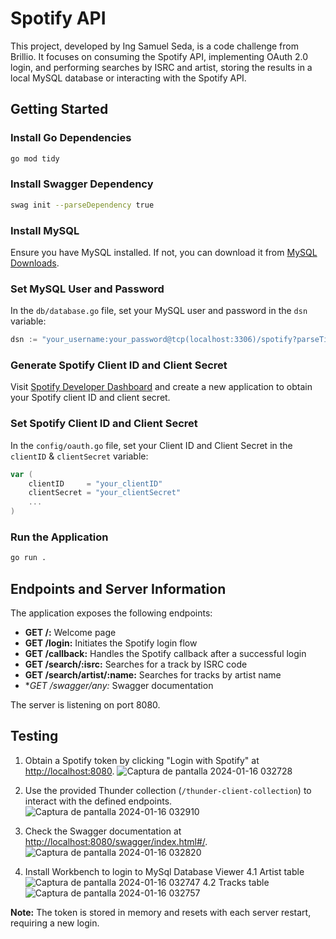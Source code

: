 # Spotify API

This project, developed by Ing Samuel Seda, is a code challenge from Brillio. It focuses on consuming the Spotify API, implementing OAuth 2.0 login, and performing searches by ISRC and artist, storing the results in a local MySQL database or interacting with the Spotify API.

## Getting Started

### Install Go Dependencies

```bash
go mod tidy
```

### Install Swagger Dependency

```bash
swag init --parseDependency true
```

### Install MySQL

Ensure you have MySQL installed. If not, you can download it from [MySQL Downloads](https://dev.mysql.com/downloads/).

### Set MySQL User and Password

In the `db/database.go` file, set your MySQL user and password in the `dsn` variable:

```go
dsn := "your_username:your_password@tcp(localhost:3306)/spotify?parseTime=true"
```

### Generate Spotify Client ID and Client Secret

Visit [Spotify Developer Dashboard](https://developer.spotify.com/dashboard/applications) and create a new application to obtain your Spotify client ID and client secret.

### Set Spotify Client ID and Client Secret

In the `config/oauth.go` file, set your Client ID and Client Secret in the `clientID` & `clientSecret` variable:

```go
var (
	clientID     = "your_clientID"
	clientSecret = "your_clientSecret"
    ...
)
```

### Run the Application

```bash
go run .
```

## Endpoints and Server Information

The application exposes the following endpoints:

- **GET /:** Welcome page
- **GET /login:** Initiates the Spotify login flow
- **GET /callback:** Handles the Spotify callback after a successful login
- **GET /search/:isrc:** Searches for a track by ISRC code
- **GET /search/artist/:name:** Searches for tracks by artist name
- **GET /swagger/*any:** Swagger documentation

The server is listening on port 8080.

## Testing

1. Obtain a Spotify token by clicking "Login with Spotify" at [http://localhost:8080](http://localhost:8080).
![Captura de pantalla 2024-01-16 032728](https://github.com/samuelzyx/spotify-api/assets/12131059/b963cb93-ad29-45ef-b481-0c2c7c4e52f8)

2. Use the provided Thunder collection (`/thunder-client-collection`) to interact with the defined endpoints.
![Captura de pantalla 2024-01-16 032910](https://github.com/samuelzyx/spotify-api/assets/12131059/455bed11-0bd5-43ab-905e-474c4cd094b0)

3. Check the Swagger documentation at [http://localhost:8080/swagger/index.html#/](http://localhost:8080/swagger/index.html#/).
![Captura de pantalla 2024-01-16 032820](https://github.com/samuelzyx/spotify-api/assets/12131059/626efb85-5d24-4573-9e0d-1d032e8825de)

4. Install Workbench to login to MySql Database Viewer
4.1 Artist table
![Captura de pantalla 2024-01-16 032747](https://github.com/samuelzyx/spotify-api/assets/12131059/28b15de9-7db4-4cde-a07b-87a872e0f823)
4.2 Tracks table
![Captura de pantalla 2024-01-16 032757](https://github.com/samuelzyx/spotify-api/assets/12131059/476fc590-ad41-49f8-a8b9-531d25547380)


**Note:** The token is stored in memory and resets with each server restart, requiring a new login.
